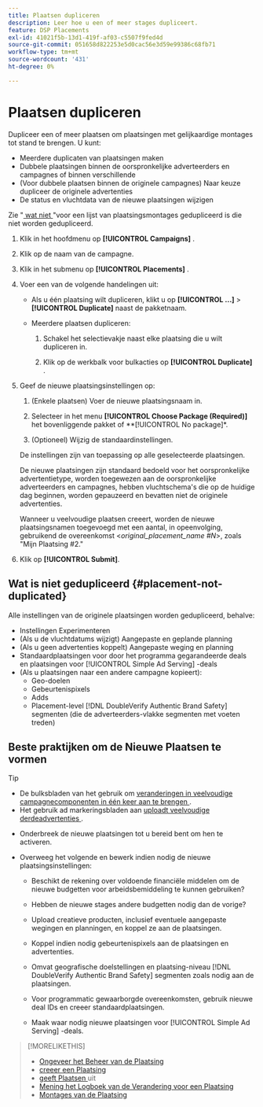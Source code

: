 ```yaml
---
title: Plaatsen dupliceren
description: Leer hoe u een of meer stages dupliceert.
feature: DSP Placements
exl-id: 41021f5b-13d1-419f-af03-c5507f9fed4d
source-git-commit: 051658d822253e5d0cac56e3d59e99386c68fb71
workflow-type: tm+mt
source-wordcount: '431'
ht-degree: 0%

---
```


# Plaatsen dupliceren

<!-- Some placements don't have this option. Clarify which placement types aren't eligible -- is it PG placements, or all placements using private inventory? And anything else? -->

Dupliceer een of meer plaatsen om plaatsingen met gelijkaardige montages tot stand te brengen. U kunt:

* Meerdere duplicaten van plaatsingen maken
* Dubbele plaatsingen binnen de oorspronkelijke adverteerders en campagnes of binnen verschillende
* (Voor dubbele plaatsen binnen de originele campagnes) Naar keuze dupliceer de originele advertenties
* De status en vluchtdata van de nieuwe plaatsingen wijzigen

Zie &quot;[ wat niet ](#placement-not-duplicated)&quot;voor een lijst van plaatsingsmontages gedupliceerd is die niet worden gedupliceerd.

1. Klik in het hoofdmenu op **[!UICONTROL Campaigns]** .

1. Klik op de naam van de campagne.

1. Klik in het submenu op **[!UICONTROL Placements]** .

1. Voer een van de volgende handelingen uit:

   * Als u één plaatsing wilt dupliceren, klikt u op **[!UICONTROL ...]** > **[!UICONTROL Duplicate]** naast de pakketnaam.

   * Meerdere plaatsen dupliceren:

      1. Schakel het selectievakje naast elke plaatsing die u wilt dupliceren in.

      1. Klik op de werkbalk voor bulkacties op **[!UICONTROL Duplicate]** .

1. Geef de nieuwe plaatsingsinstellingen op:

   1. (Enkele plaatsen) Voer de nieuwe plaatsingsnaam in.

   1. Selecteer in het menu **[!UICONTROL Choose Package (Required)]** het bovenliggende pakket of **[!UICONTROL No package]*.

   1. (Optioneel) Wijzig de standaardinstellingen.

   De instellingen zijn van toepassing op alle geselecteerde plaatsingen.

   De nieuwe plaatsingen zijn standaard bedoeld voor het oorspronkelijke advertentietype, worden toegewezen aan de oorspronkelijke adverteerders en campagnes, hebben vluchtschema&#39;s die op de huidige dag beginnen, worden gepauzeerd en bevatten niet de originele advertenties.

   Wanneer u veelvoudige plaatsen creeert, worden de nieuwe plaatsingsnamen toegevoegd met een aantal, in opeenvolging, gebruikend de overeenkomst &lt;*original_placement_name #N*>, zoals &quot;Mijn Plaatsing #2.&quot;

1. Klik op **[!UICONTROL Submit]**.

## Wat is niet gedupliceerd {#placement-not-duplicated}

Alle instellingen van de originele plaatsingen worden gedupliceerd, behalve:

* Instellingen Experimenteren
* (Als u de vluchtdatums wijzigt) Aangepaste en geplande planning
* (Als u geen advertenties koppelt) Aangepaste weging en planning
* Standaardplaatsingen voor door het programma gegarandeerde deals en plaatsingen voor [!UICONTROL Simple Ad Serving] -deals
* (Als u plaatsingen naar een andere campagne kopieert):
   * Geo-doelen
   * Gebeurtenispixels
   * Adds
   * Placement-level [!DNL DoubleVerify Authentic Brand Safety] segmenten (die de adverteerders-vlakke segmenten met voeten treden)

## Beste praktijken om de Nieuwe Plaatsen te vormen

>[!TIP]
>
>* De bulksbladen van het gebruik om [ veranderingen in veelvoudige campagnecomponenten in één keer aan te brengen ](/help/dsp/campaign-management/campaign-components-review-edit.md).
>* Het gebruik ad markeringsbladen aan [ uploadt veelvoudige derdeadvertenties ](/help/dsp/campaign-management/ads/ad-create-multiple.md).

* Onderbreek de nieuwe plaatsingen tot u bereid bent om hen te activeren.

* Overweeg het volgende en bewerk indien nodig de nieuwe plaatsingsinstellingen:

   * Beschikt de rekening over voldoende financiële middelen om de nieuwe budgetten voor arbeidsbemiddeling te kunnen gebruiken?

   * Hebben de nieuwe stages andere budgetten nodig dan de vorige?

   * Upload creatieve producten, inclusief eventuele aangepaste wegingen en planningen, en koppel ze aan de plaatsingen.

   * Koppel indien nodig gebeurtenispixels aan de plaatsingen en advertenties.

   * Omvat geografische doelstellingen en plaatsing-niveau [!DNL DoubleVerify Authentic Brand Safety] segmenten zoals nodig aan de plaatsingen.

   * Voor programmatic gewaarborgde overeenkomsten, gebruik nieuwe deal IDs en creeer standaardplaatsingen.

   * Maak waar nodig nieuwe plaatsingen voor [!UICONTROL Simple Ad Serving] -deals.

>[!MORELIKETHIS]
>
>* [ Ongeveer het Beheer van de Plaatsing ](placement-about.md)
>* [ creeer een Plaatsing ](placement-create.md)
>* [ geeft Plaatsen ](placement-edit.md) uit
>* [ Mening het Logboek van de Verandering voor een Plaatsing ](placement-change-log.md)
>* [ Montages van de Plaatsing ](placement-settings.md)
